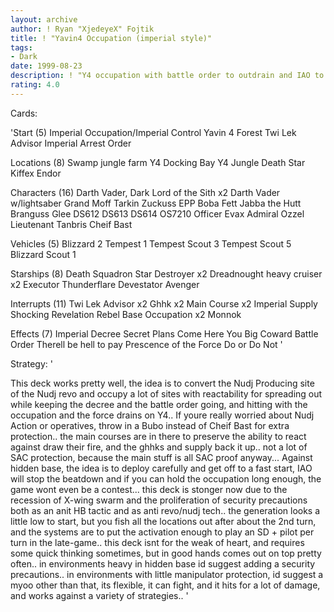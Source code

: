 ```yaml
---
layout: archive
author: ! Ryan "XjedeyeX" Fojtik
title: ! "Yavin4 Occupation (imperial style)"
tags:
- Dark
date: 1999-08-23
description: ! "Y4 occupation with battle order to outdrain and IAO to add to the forfeit.. vehicles reacting all over the place to help out on the ground, and plenty of DTF/FA protection plus some manipulation"
rating: 4.0
---
```

Cards: 

'Start (5)
Imperial Occupation/Imperial Control
Yavin 4
Forest
Twi Lek Advisor
Imperial Arrest Order

Locations (8)
 Swamp
 jungle
 farm
Y4 Docking Bay
Y4 Jungle
Death Star
Kiffex
Endor

Characters (16)
Darth Vader, Dark Lord of the Sith x2
Darth Vader w/lightsaber
Grand Moff Tarkin
Zuckuss
EPP Boba Fett
Jabba the Hutt
Branguss Glee
DS612
DS613
DS614
OS7210
Officer Evax
Admiral Ozzel
Lieutenant Tanbris
Cheif Bast

Vehicles (5)
Blizzard 2
Tempest 1
Tempest Scout 3
Tempest Scout 5
Blizzard Scout 1

Starships (8)
Death Squadron Star Destroyer x2
Dreadnought heavy cruiser x2
Executor
Thunderflare
Devestator
Avenger


Interrupts (11)
Twi Lek Advisor x2
Ghhk x2
Main Course x2
Imperial Supply
Shocking Revelation
Rebel Base Occupation x2
Monnok

Effects (7)
Imperial Decree
Secret Plans
Come Here You Big Coward
Battle Order
Therell be hell to pay
Prescence of the Force
Do or Do Not
'

Strategy: '

This deck works pretty well, the idea is to convert the Nudj Producing site of the Nudj revo and occupy a lot of sites with reactability for spreading out while keeping the decree and the battle order going, and hitting with the occupation and the force drains on Y4.. If youre really worried about Nudj Action or operatives, throw in a Bubo instead of Cheif Bast for extra protection.. the main courses are in there to preserve the ability to react against draw their fire, and the ghhks and supply back it up.. not a lot of SAC protection, because the main stuff is all SAC proof anyway... Against hidden base, the idea is to deploy carefully and get off to a fast start, IAO will stop the beatdown and if you can hold the occupation long enough, the game wont even be a contest... this deck is stonger now due to the recession of X-wing swarm and the proliferation of security precautions both as an anit HB tactic and as anti revo/nudj tech.. the generation looks a little low to start, but you fish all the locations out after about the 2nd turn, and the systems are to put the activation enough to play an SD + pilot per turn in the late-game.. this deck isnt for the weak of heart, and requires some quick thinking sometimes, but in good hands comes out on top pretty often.. in environments heavy in hidden base id suggest adding a security precautions.. in environments with little manipulator protection, id suggest a myoo other than that, its flexible, it can fight, and it hits for a lot of damage, and works against a variety of strategies.. '